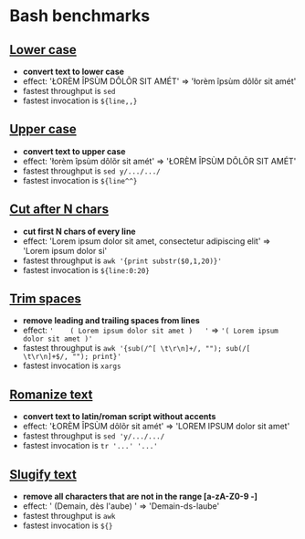 # Bash benchmarks

## [Lower case](lowercase.md)
* **convert text to lower case**
* effect: 'ŁORÈM ÎPSÙM DÔLÕR SIT AMÉT' => 'łorèm îpsùm dôlõr sit amét'
* fastest throughput is `sed`
* fastest invocation is `${line,,}`

## [Upper case](uppercase.md)
* **convert text to upper case**
* effect: 'łorèm îpsùm dôlõr sit amét' => 'ŁORÈM ÎPSÙM DÔLÕR SIT AMÉT'
* fastest throughput is `sed y/.../.../`
* fastest invocation is `${line^^}`

## [Cut after N chars](chars.md)
* **cut first N chars of every line**
* effect: 'Lorem ipsum dolor sit amet, consectetur adipiscing elit' => 'Lorem ipsum dolor si'
* fastest throughput is `awk '{print substr($0,1,20)}'`
* fastest invocation is `${line:0:20}`

## [Trim spaces](trim.md)
* **remove leading and trailing spaces from lines**
* effect: `'    ( Lorem ipsum dolor sit amet )   '` => `'( Lorem ipsum dolor sit amet )'`
* fastest throughput is `awk '{sub(/^[ \t\r\n]+/, ""); sub(/[ \t\r\n]+$/, ""); print}'`
* fastest invocation is `xargs`

## [Romanize text](romanize.md)
* **convert text to latin/roman script without accents**
* effect: 'ŁORÈM ÎPSÙM dôlõr sit amét' => 'LOREM IPSUM dolor sit amet'
* fastest throughput is `sed 'y/.../.../`
* fastest invocation is `tr '...' '...'`

## [Slugify text](slugify.md)
* **remove all characters that are not in the range [a-zA-Z0-9 -]**
* effect: '  (Demain, dès l'aube)     ' => 'Demain-ds-laube'
* fastest throughput is `awk`
* fastest invocation is `${}`
